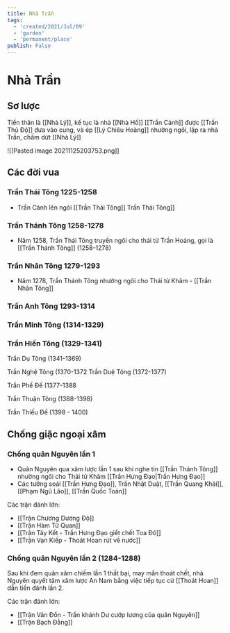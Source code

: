 ```yaml
---
title: Nhà Trần
tags:
  - 'created/2021/Jul/09'
  - 'garden'
  - 'permanent/place'
publish: False
---
```

# Nhà Trần

## Sơ lược
Tiền thân là [[Nhà Lý]], kế tục là nhà [[Nhà Hồ]]
[[Trần Cảnh]] được [[Trần Thủ Độ]] đưa vào cung, và ép [[Lý Chiêu Hoàng]] nhường ngôi, lập ra nhà Trần, chấm dứt [[Nhà Lý]]

![[Pasted image 20211125203753.png]]


## Các đời vua

### Trần Thái Tông 1225-1258
- Trần Cảnh lên ngôi [[Trần Thái Tông]] Trần Thái Tông]]

### Trần Thánh Tông 1258-1278
- Năm 1258, Trần Thái Tông truyền ngôi cho thái tử Trần Hoảng, gọi là [[Trần Thánh Tông]] (1258-1278)

### Trần Nhân Tông 1279-1293
- Năm 1278, Trần Thánh Tông nhường ngôi cho Thái tử Khâm - [[Trần Nhân Tông]]

### Trần Anh Tông 1293-1314

### Trần Minh Tông (1314-1329)

### Trần Hiến Tông (1329-1341)

Trần Dụ Tông (1341-1369)

Trần Nghệ Tông (1370-1372
Trần Duệ Tông (1372-1377)

Trần Phế Đế (1377-1388

Trần Thuận Tông (1388-1398)

Trần Thiếu Đế (1398 - 1400)

## Chống giặc ngoại xâm
### Chống quân Nguyên lần 1
 - Quân Nguyên qua xâm lược lần 1 sau khi nghe tin [[Trần Thánh Tông]] nhường ngôi cho Thái tử Khâm [[Trần Hưng Đạo|Trần Hưng Đạo]]
 -  Các tướng soái [[Trần Hưng Đạo]], Trần Nhật Duật, [[Trần Quang Khải]], [[Phạm Ngũ Lão]], [[Trần Quốc Toản]]
 
 Các trận đánh lớn:
 - [[Trận Chương Dương Độ]]
 - [[Trận Hàm Tử Quan]]
 - [[Trận Tây Kết - Trần Hưng Đạo giết chết Toa Đô]]
 - [[Trận Vạn Kiếp - Thoát Hoan rút về nước]]

### Chống quân Nguyên lần 2 (1284-1288)
Sau khi đem quân xâm chiếm lần 1 thất bại, may mắn thoát chết, nhà Nguyên quyết tâm xâm lược An Nam bằng việc tiếp tục cử [[Thoát Hoan]] dẫn tiến đánh lần 2.

Các trận đánh lớn:
- [[Trận Vân Đồn - Trần khánh Dư cướp lương của quân Nguyên]]
- [[Trận Bạch Đằng]]


